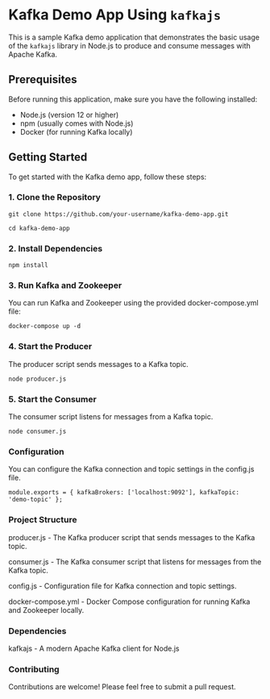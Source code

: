 # Kafka Demo App Using `kafkajs`

This is a sample Kafka demo application that demonstrates the basic usage of the `kafkajs` library in Node.js to produce and consume messages with Apache Kafka.

## Prerequisites

Before running this application, make sure you have the following installed:
- Node.js (version 12 or higher)
- npm (usually comes with Node.js)
- Docker (for running Kafka locally)

## Getting Started

To get started with the Kafka demo app, follow these steps:

### 1. Clone the Repository

```
git clone https://github.com/your-username/kafka-demo-app.git
```

```
cd kafka-demo-app
```

### 2. Install Dependencies

```
npm install
```

### 3. Run Kafka and Zookeeper
You can run Kafka and Zookeeper using the provided docker-compose.yml file:

```
docker-compose up -d
```


### 4. Start the Producer
The producer script sends messages to a Kafka topic.

```
node producer.js
```


### 5. Start the Consumer
The consumer script listens for messages from a Kafka topic.

```
node consumer.js
```


### Configuration
You can configure the Kafka connection and topic settings in the config.js file.

`
module.exports = {
  kafkaBrokers: ['localhost:9092'],
  kafkaTopic: 'demo-topic'
};
`


### Project Structure

producer.js - The Kafka producer script that sends messages to the Kafka topic.

consumer.js - The Kafka consumer script that listens for messages from the Kafka topic.

config.js - Configuration file for Kafka connection and topic settings.

docker-compose.yml - Docker Compose configuration for running Kafka and Zookeeper locally.


### Dependencies
kafkajs - A modern Apache Kafka client for Node.js


### Contributing
Contributions are welcome! Please feel free to submit a pull request.
